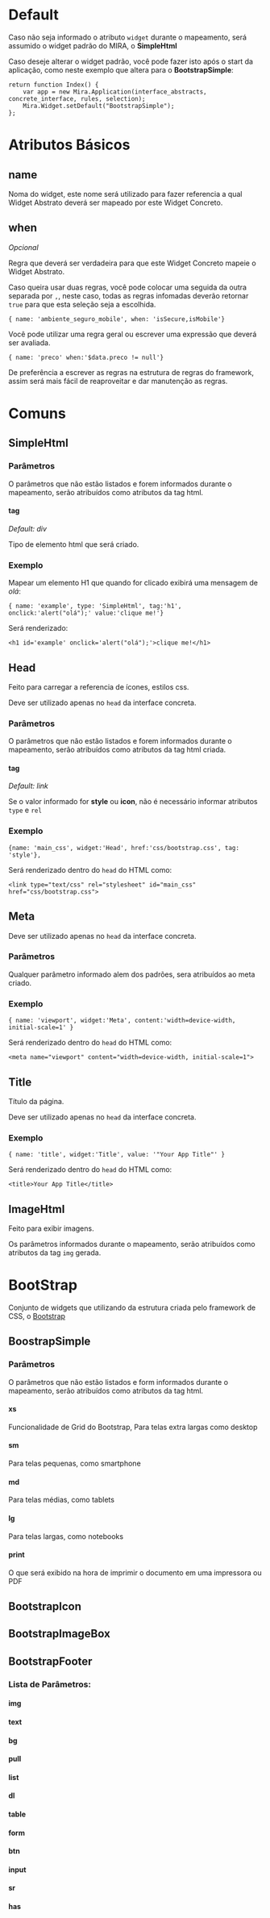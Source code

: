# Default

Caso não seja informado o atributo `widget` durante o mapeamento, será assumido o widget padrão do MIRA, o **SimpleHtml**

Caso deseje alterar o widget padrão, você pode fazer isto após o start da aplicação, como neste exemplo que altera para o **BootstrapSimple**:

    return function Index() {
        var app = new Mira.Application(interface_abstracts, concrete_interface, rules, selection);
        Mira.Widget.setDefault("BootstrapSimple");
    };

# Atributos Básicos

## name

Noma do widget, este nome será utilizado para fazer referencia a qual Widget Abstrato deverá ser mapeado por este Widget Concreto.

## when

*Opcional*

Regra que deverá ser verdadeira para que este Widget Concreto mapeie o Widget Abstrato.

Caso queira usar duas regras, você pode colocar uma seguida da outra separada por `,`, neste caso, todas as regras infomadas deverão retornar `true`
para que esta seleção seja a escolhida.

    { name: 'ambiente_seguro_mobile', when: 'isSecure,isMobile'}

Você pode utilizar uma regra geral ou escrever uma expressão que deverá ser avaliada.

    { name: 'preco' when:'$data.preco != null'}

De preferência a escrever as regras na estrutura de regras do framework, assim será mais fácil de reaproveitar e dar manutenção as regras.

# Comuns

## SimpleHtml

### Parâmetros

O parâmetros que não estão listados e forem informados durante o mapeamento, serão
atribuídos como atributos da tag html.

#### tag

*Default: div*

Tipo de elemento html que será criado.

### Exemplo

Mapear um elemento H1 que quando for clicado exibirá uma mensagem de *olá*:

    { name: 'example', type: 'SimpleHtml', tag:'h1', onclick:'alert("olá");' value:'clique me!'}

Será renderizado:

    <h1 id='example' onclick='alert("olá");'>clique me!</h1>

## Head

Feito para carregar a referencia de ícones, estilos css.

Deve ser utilizado apenas no `head` da interface concreta.

### Parâmetros

O parâmetros que não estão listados e forem informados durante o mapeamento, serão
atribuídos como atributos da tag html criada.

#### tag

*Default: link*

Se o valor informado for **style** ou **icon**, não é necessário informar atributos `type` e `rel`

### Exemplo

    {name: 'main_css', widget:'Head', href:'css/bootstrap.css', tag: 'style'},

Será renderizado dentro do `head` do HTML como:

    <link type="text/css" rel="stylesheet" id="main_css" href="css/bootstrap.css">

## Meta

Deve ser utilizado apenas no `head` da interface concreta.

### Parâmetros

Qualquer parâmetro informado alem dos padrões, sera atribuídos ao meta criado.

### Exemplo

    { name: 'viewport', widget:'Meta', content:'width=device-width, initial-scale=1' }

Será renderizado dentro do `head` do HTML como:

    <meta name="viewport" content="width=device-width, initial-scale=1">

## Title

Título da página.

Deve ser utilizado apenas no `head` da interface concreta.

### Exemplo

    { name: 'title', widget:'Title', value: '"Your App Title"' }

Será renderizado dentro do `head` do HTML como:

    <title>Your App Title</title>

## ImageHtml

Feito para exibir imagens.

Os parâmetros informados durante o mapeamento, serão atribuídos como atributos da tag `img` gerada.

# BootStrap

Conjunto de widgets que utilizando da estrutura criada pelo framework de CSS, o [Bootstrap](http://getbootstrap.com)

## BoostrapSimple

### Parâmetros

O parâmetros que não estão listados e form informados durante o mapeamento, serão
atribuídos como atributos da tag html.

#### xs

Funcionalidade de Grid do Bootstrap, Para telas extra largas como desktop

#### sm

Para telas pequenas, como smartphone

#### md

Para telas médias, como tablets

#### lg

Para telas largas, como notebooks

#### print

O que será exibido na hora de imprimir o documento em uma impressora ou PDF


## BootstrapIcon

## BootstrapImageBox

## BootstrapFooter

### Lista de Parâmetros:


#### img
#### text
#### bg
#### pull
#### list
#### dl
#### table
#### form
#### btn
#### input
#### sr
#### has
